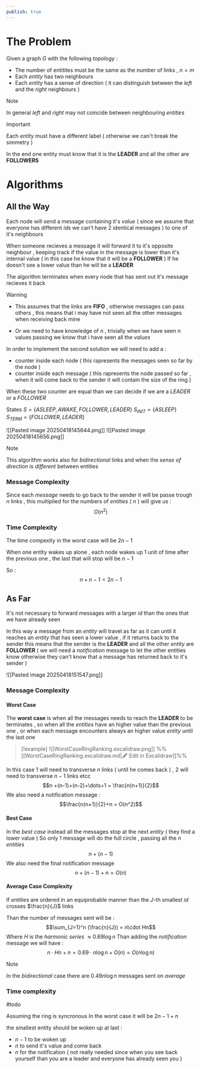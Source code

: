 ```yaml
---
publish: true
---
```

# The Problem 

Given a graph $G$ with the following *topology* :
+ The number of entitites must be the same as the number of links , $n=m$
+ Each *entity* has two neighbours 
+ Each *entity* has a sense of direction ( it can distinguish between the *left* and the *right* neighbours )

>[!note] 
>In general *left* and *right* may not coincide between neighbouring *entities*

>[!important] 
>Each *entity* must have a different label ( otherwise we can't break the simmetry )

In the end one entity must know that it is the **LEADER** and all the other are **FOLLOWERS**

# Algorithms

## All the Way

Each node will send a message containing it's *value* ( since we assume that everyone has different *ids* we can't have 2 identical messages ) to one of it's neighbours 

When someone recieves a message it will forward it to it's opposite neighbour , keeping track if the value in the message is lower than it's internal value ( in this case he know that it will be a **FOLLOWER** ) 
If he doesn't see a lower value than he will be a **LEADER** 

The algorithm terminates when every node that has sent out it's message recieves it back 

>[!warning] 
>+ This assumes that the links are **FIFO** , otherwise messages can pass others , this means that i may have not seen all the other messages when receiving back mine
>
>+ Or we need to have knowledge of $n$ , trivially when we have seen $n$ values passing we know that i have seen all the *values*

In order to implement the second solution we will need to add a :
+ counter inside each node ( this rapresents the messages seen so far by the node ) 
+ counter inside each message ( this rapresents the node passed so far , when it will come back to the sender it will contain the size of the ring )

When these two counter are equal than we can decide if we are a *LEADER* or a *FOLLOWER*

States $S=\{ASLEEP,AWAKE,FOLLOWER,LEADER\}$
$S_{INIT} = \{ASLEEP\}$
$S_{TERM} = \{FOLLOWER,LEADER\}$

![[Pasted image 20250418145644.png]]
![[Pasted image 20250418145656.png]]

>[!note] 
>This algorithm works also for *bidirectional* links and when the *sense of direction* is *different* between entities
### Message Complexity

Since each *message* needs to go back to the sender it will be passe trough $n$ links , this multiplied for the numbers of *entities* ( $n$ ) will give us : 
$$O(n^2)$$
### Time Complexity

The time compexity in the worst case will be $2n-1$ 

When one entity wakes up alone , each node wakes up 1 unit of time after the previous one , the last that will stop will be $n-1$ 

So : 
$$n + n-1 = 2n -1$$
## As Far

It's not necessary to forward messages with a larger *id* than the ones that we have already seen 

In this way a message from an *entity* will travel as far as it can until it reaches an *entity* that has seen a lower value , if it returns back to the sender this means that the sender is the **LEADER** and all the other *entity* are **FOLLOWER** ( we will need a *notification* message to let the other entities know otherwise they can't know that a message has returned back to it's sender )

![[Pasted image 20250418151547.png]]

### Message Complexity

#### Worst Case

The **worst case** is when all the messages needs to reach the **LEADER** to be terminates , so when all the *entities* have an higher value than the previous one , or when each message encounters always an higher value *entity* until the last one

>[!example] 
>![[WorstCaseRingRanking.excalidraw.png]]
>%%[[WorstCaseRingRanking.excalidraw.md|🖋 Edit in Excalidraw]]%%

In this case $1$ will need to transverse $n$ links ( until he comes back ) , $2$ will need to transverse $n-1$ links etcc 
$$n +(n-1)+(n-2)+\dots+1 = \frac{n(n+1)}{2}$$
We also need a notification message : 
$$\frac{n(n+1)}{2}+n = O(n^2)$$
#### Best Case 

In the *best case* instead all the messages stop at the next *entity* ( they find a lower value )
So only $1$ message will do the full circle , passing all the $n$ *entities* 
$$n+(n-1)$$
We also need the final notification message
$$n+(n-1)+n = O(n)$$
#### Average Case Complexity

If *entities* are ordered in an equiprobable manner than the $J$-th smallest *id* crosses $\frac{n}{J}$ links 

Than the number of messages sent will be : $$\sum_{J=1}^n (\frac{n}{J}) = n\cdot Hn$$
Where $H$ is the *harmonic series* $\approx 0.69 \log n$ 
Than adding the *notification* message we will have : 
$$n\cdot Hn +n = 0.69 \cdot n \log n + O(n)=O(n \log n)$$

>[!note] 
>In the *bidirectional* case there are $0.49 n \log n$ messages sent on *average*

### Time complexity

#todo 

Assuming the ring is syncronous 
In the worst case it will be $2n-1+n$ 

the smallest entity should be woken up at last :
+ $n-1$ to be woken up
+ $n$ to send it's value and come back
+ $n$ for the notification ( not really needed since when you see back yourself than you are a leader and everyone has already seen you )

